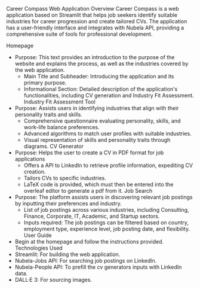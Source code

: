 Career Compass Web Application
Overview
Career Compass is a web application based on Streamlit that helps job seekers identify suitable industries for career progression and create tailored CVs. The application has a user-friendly interface and integrates with Nubela API, providing a comprehensive suite of tools for professional development.

Homepage
* Purpose: This text provides an introduction to the purpose of the website and explains the process, as well as the industries covered by the web application.
    * Main Title and Subheader: Introducing the application and its primary purpose.
    * Informational Section: Detailed description of the application's functionalities, including CV generation and Industry Fit Assessment.
Industry Fit Assessment Tool
* Purpose: Assists users in identifying industries that align with their personality traits and skills.
    * Comprehensive questionnaire evaluating personality, skills, and work-life balance preferences.
    * Advanced algorithms to match user profiles with suitable industries.
    * Visual representation of skills and personality traits through diagrams.
CV Generator
* Purpose: Helps the user to create a CV in PDF format for job applications
    * Offers a API to LinkedIn to retrieve profile information, expediting CV creation.
    * Tailors CVs to specific industries.
    * LaTeX code is provided, which must then be entered into the overleaf editor to generate a pdf from it.
Job Search
* Purpose: The platform assists users in discovering relevant job postings by inputting their preferences and industry.
    * List of job postings across various industries, including Consulting, Finance, Corporate, IT, Academic, and Startup sectors. 
    * Inputs required: The job postings can be filtered based on country, employment type, experience level, job posting date, and flexibility.
User Guide
* Begin at the homepage and follow the instructions provided.
Technologies Used
* Streamlit: For building the web application.
* Nubela-Jobs API: For searching job postings on LinkedIn.
* Nubela-People API: To prefill the cv generators inputs with LinkedIn data.
* DALL·E 3: For sourcing images.
